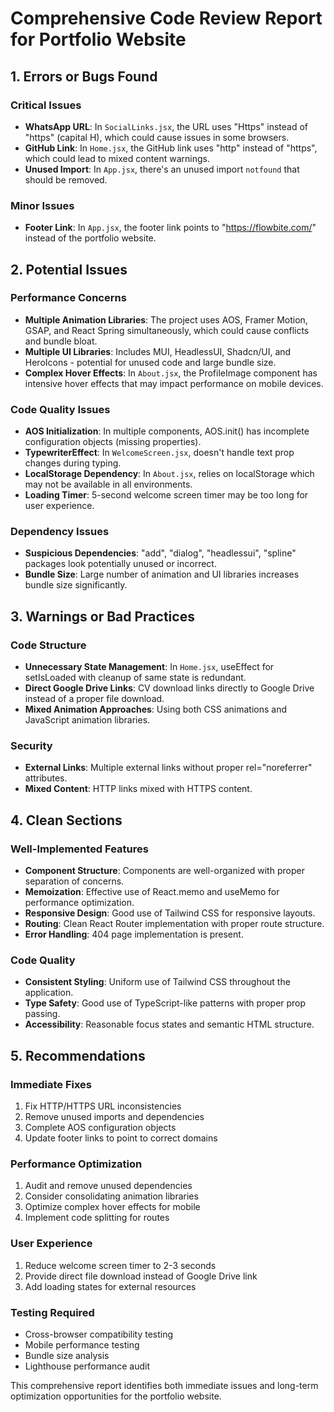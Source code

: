# Comprehensive Code Review Report for Portfolio Website

## 1. Errors or Bugs Found

### Critical Issues
- **WhatsApp URL**: In `SocialLinks.jsx`, the URL uses "Https" instead of "https" (capital H), which could cause issues in some browsers.
- **GitHub Link**: In `Home.jsx`, the GitHub link uses "http" instead of "https", which could lead to mixed content warnings.
- **Unused Import**: In `App.jsx`, there's an unused import `notfound` that should be removed.

### Minor Issues
- **Footer Link**: In `App.jsx`, the footer link points to "https://flowbite.com/" instead of the portfolio website.

## 2. Potential Issues

### Performance Concerns
- **Multiple Animation Libraries**: The project uses AOS, Framer Motion, GSAP, and React Spring simultaneously, which could cause conflicts and bundle bloat.
- **Multiple UI Libraries**: Includes MUI, HeadlessUI, Shadcn/UI, and HeroIcons - potential for unused code and large bundle size.
- **Complex Hover Effects**: In `About.jsx`, the ProfileImage component has intensive hover effects that may impact performance on mobile devices.

### Code Quality Issues
- **AOS Initialization**: In multiple components, AOS.init() has incomplete configuration objects (missing properties).
- **TypewriterEffect**: In `WelcomeScreen.jsx`, doesn't handle text prop changes during typing.
- **LocalStorage Dependency**: In `About.jsx`, relies on localStorage which may not be available in all environments.
- **Loading Timer**: 5-second welcome screen timer may be too long for user experience.

### Dependency Issues
- **Suspicious Dependencies**: "add", "dialog", "headlessui", "spline" packages look potentially unused or incorrect.
- **Bundle Size**: Large number of animation and UI libraries increases bundle size significantly.

## 3. Warnings or Bad Practices

### Code Structure
- **Unnecessary State Management**: In `Home.jsx`, useEffect for setIsLoaded with cleanup of same state is redundant.
- **Direct Google Drive Links**: CV download links directly to Google Drive instead of a proper file download.
- **Mixed Animation Approaches**: Using both CSS animations and JavaScript animation libraries.

### Security
- **External Links**: Multiple external links without proper rel="noreferrer" attributes.
- **Mixed Content**: HTTP links mixed with HTTPS content.

## 4. Clean Sections

### Well-Implemented Features
- **Component Structure**: Components are well-organized with proper separation of concerns.
- **Memoization**: Effective use of React.memo and useMemo for performance optimization.
- **Responsive Design**: Good use of Tailwind CSS for responsive layouts.
- **Routing**: Clean React Router implementation with proper route structure.
- **Error Handling**: 404 page implementation is present.

### Code Quality
- **Consistent Styling**: Uniform use of Tailwind CSS throughout the application.
- **Type Safety**: Good use of TypeScript-like patterns with proper prop passing.
- **Accessibility**: Reasonable focus states and semantic HTML structure.

## 5. Recommendations

### Immediate Fixes
1. Fix HTTP/HTTPS URL inconsistencies
2. Remove unused imports and dependencies
3. Complete AOS configuration objects
4. Update footer links to point to correct domains

### Performance Optimization
1. Audit and remove unused dependencies
2. Consider consolidating animation libraries
3. Optimize complex hover effects for mobile
4. Implement code splitting for routes

### User Experience
1. Reduce welcome screen timer to 2-3 seconds
2. Provide direct file download instead of Google Drive link
3. Add loading states for external resources

### Testing Required
- Cross-browser compatibility testing
- Mobile performance testing
- Bundle size analysis
- Lighthouse performance audit

This comprehensive report identifies both immediate issues and long-term optimization opportunities for the portfolio website.
